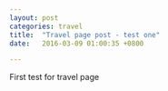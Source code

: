 ```yaml
---
layout: post
categories: travel
title:  "Travel page post - test one"
date:   2016-03-09 01:00:35 +0800

---
```


First test for travel page
